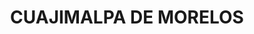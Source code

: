 ---
title: CUAJIMALPA DE MORELOS
url: /cuajimalpa-de-morelos/
latitude: 19.366
longitude: -99.287
---